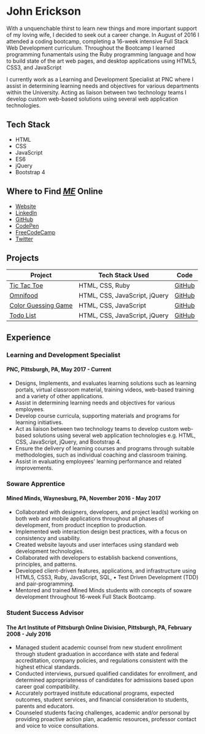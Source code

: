 # John Erickson

With a unquenchable thirst to learn new things and more important support of my loving wife, I decided to seek out a career change. In August of 2016 I attended a coding bootcamp, completing a 16-week intensive Full Stack Web Development curriculum. Throughout the Bootcamp I learned programming funamentals using the Ruby programming language and how to build state of the art web pages, and desktop applications using HTML5, CSS3, and JavaScript

I currently work as a Learning and Development Specialist at PNC where I assist in determining learning needs and objectives for various departments within the University. Acting as liaison between two technology teams I develop custom web-based solutions using several web application technologies.

## Tech Stack

* HTML
* CSS
* JavaScript
* ES6
* jQuery
* Bootstrap 4

## Where to Find ***[ME](https://johnerickson.netlify.com/)*** Online

* [Website](https://johnerickson.netlify.com/)
* [LinkedIn](https://www.linkedin.com/in/john-erickson-70b3715)
* [GitHub](https://github.com/HeresJohnny5)
* [CodePen](https://codepen.io/HeresJohnny5/pens/public/)
* [FreeCodeCamp](https://www.freecodecamp.org/heresjohnny5)
* [Twitter](https://twitter.com/ericksonjohn01)

## Projects

Project | Tech Stack Used | Code
------------ | ------------- | -------------
[Tic Tac Toe](https://mytictactoegame.herokuapp.com/) | HTML, CSS, Ruby | [GitHub](https://github.com/HeresJohnny5/Tic-Tac-Toe)
[Omnifood](https://omnifoodj5.netlify.com/) | HTML, CSS, JavaScript, jQuery | [GitHub](https://github.com/HeresJohnny5/Omnifood)
[Color Guessing Game](https://color-guessing-game.netlify.com/) | HTML, CSS, JavaScript | [GitHub](https://github.com/HeresJohnny5/colorGame)
[Todo List](https://my-todo-list-js.netlify.com/) | HTML, CSS, JavaScript, jQuery | [GitHub](https://github.com/HeresJohnny5/toDoList)

## Experience

### Learning and Development Specialist
#### PNC, Pittsburgh, PA, May 2017 - Current
* Designs, Implements, and evaluates learning solutions such as learning portals, virtual classroom material, training videos, web-based training and a
variety of other applications.
* Assist in determining learning needs and objectives for various employees.
* Develop course curricula, supporting materials and programs for learning initiatives.
* Act as liaison between two technology teams to develop custom web-based solutions using several web application technologies e.g. HTML, CSS,
JavaScript, jQuery, and Bootstrap 4.
* Ensure the delivery of learning courses and programs through suitable methodologies, such as individual coaching and classroom training.
* Assist in evaluating employees' learning performance and related improvements.

### Soware Apprentice
#### Mined Minds, Waynesburg, PA, November 2016 - May 2017
* Collaborated with designers, developers, and project lead(s) working on both web and mobile applications throughout all phases of development,
from product inception to production.
* Implemented web interaction design best practices, with a focus on consistency and usability.
* Created website layouts and user interfaces using standard web development technologies.
* Collaborated with developers to establish backend conventions, principles, and patterns.
* Developed client-driven features, applications, and infrastructure using HTML5, CSS3, Ruby, JavaScript, SQL, • Test Driven Development (TDD) and
pair-programming.
* Mentored and trained Mined Minds students with concepts of soware development throughout 16-week Full Stack Bootcamp.

### Student Success Advisor
#### The Art Institute of Pittsburgh Online Division, Pittsburgh, PA, February 2008 - July 2016
* Managed student academic counsel from new student enrollment through student graduation in accordance with state and federal accreditation,
company policies, and regulations consistent with the highest ethical standards.
* Conducted interviews, pursued qualified candidates for enrollment, and determined appropriateness of candidates for admissions based upon career
goal compatibility.
* Accurately portrayed institute educational programs, expected outcomes, student services, and financial consideration to students, parents and
educators.
* Counseled students facing challenges, academic and/or personal by providing proactive action plan, academic resources, professor contact and voice
to voice consultations.
